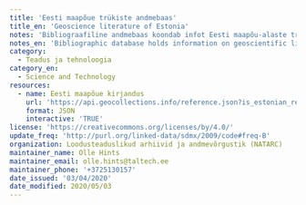 ```yaml
---
title: 'Eesti maapõue trükiste andmebaas'
title_en: 'Geoscience literature of Estonia'
notes: 'Bibliograafiline andmebaas koondab infot Eesti maapõu-alaste trükiste kohta, rõhuga teaduslikel andmetel ja publikatsioonidel. Andmebaas hõlmab teemasid nagu Eesti geoloogilne ehitus, maavarad, põhjavesi, pinnakatte ja pinnamood, fossiilid, geoloogiline arengulugu, ehitusgeoloogia, geoloogilised vaatamisväärsused, Eesti geoloogid jpt. Andmebaasi veebiliides on kättesaadav aadressil https://geoloogia.info.\r\nAndmebaas on osaks maapõue andmehaldusplatvormist SARV, mis kuulub Eesti teadustaristu teekaardi NATARC alla (<a href="https://natarc.ut.ee">https://natarc.ut.ee</a>). Trükiste andmestiku korrastamist ja sisestamist toetas Keskkonnainvesteeringute Keskuse projekt nr 16633: Eesti maapõue trükiste andmebaas (I etapp; 2019-2020).'
notes_en: 'Bibliographic database holds information on geoscientific literature related to Estonia.'
category:
  - Teadus ja tehnoloogia
category_en:
  - Science and Technology
resources:
  - name: Eesti maapõue kirjandus
    url: 'https://api.geocollections.info/reference.json?is_estonian_reference=true'
    format: JSON
    interactive: 'TRUE'
license: 'https://creativecommons.org/licenses/by/4.0/'
update_freq: 'http://purl.org/linked-data/sdmx/2009/code#freq-B'
organization: Loodusteaduslikud arhiivid ja andmevõrgustik (NATARC)
maintainer_name: Olle Hints
maintainer_email: olle.hints@taltech.ee
maintainer_phone: '+3725130157'
date_issued: '03/04/2020'
date_modified: 2020/05/03
---
```

